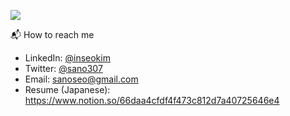 ![](https://komarev.com/ghpvc/?username=sano307&color=yellow&style=plastic)

📬 How to reach me

- LinkedIn: [@inseokim](https://www.linkedin.com/in/inseokim/)
- Twitter: [@sano307](https://twitter.com/sano3071)
- Email: [sanoseo@gmail.com](mailto:sanoseo@gmail.com)
- Resume (Japanese): https://www.notion.so/66daa4cfdf4f473c812d7a40725646e4
